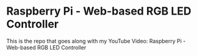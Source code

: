 # Raspberry Pi - Web-based RGB LED Controller
This is the repo that goes along with my YouTube Video: Raspberry Pi - Web-based RGB LED Controller
